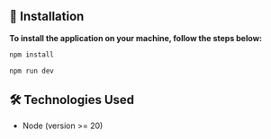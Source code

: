 ## 🚀 Installation

**To install the application on your machine, follow the steps below:**

```bash
npm install
```

```bash
npm run dev
```

## 🛠️ Technologies Used

- Node (version >= 20)
